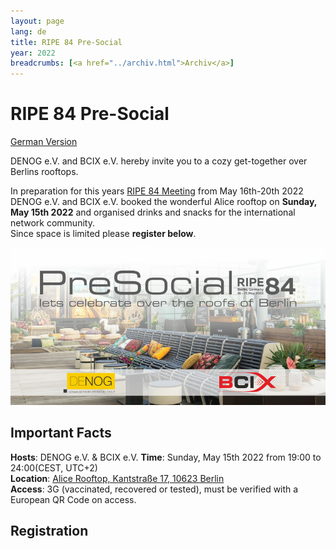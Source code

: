 ```yaml
---
layout: page
lang: de
title: RIPE 84 Pre-Social 
year: 2022
breadcrumbs: [<a href="../archiv.html">Archiv</a>]
---
```


# RIPE 84 Pre-Social
[German Version](ripe84.html)
 
DENOG e.V. and BCIX e.V. hereby invite you to a cozy get-together over Berlins rooftops.

In preparation for this years [RIPE 84 Meeting](https://ripe84.ripe.net) from May 16th-20th 2022 DENOG e.V. and BCIX e.V. booked the wonderful Alice rooftop on **Sunday, May 15th 2022** and organised drinks and snacks for the international network community.   
Since space is limited please **register below**.

![RIPE84 Banner](/images/meetings/ripe84/ripe84_banner.png)

## Important Facts

**Hosts**: DENOG e.V. & BCIX e.V. 
**Time**: Sunday, May 15th 2022 from 19:00 to 24:00(CEST, UTC+2)  
**Location**: [Alice Rooftop, Kantstraße 17, 10623 Berlin](https://www.alice-rooftop.de/)  
**Access**: 3G (vaccinated, recovered or tested), must be verified with a European QR Code on access.

## Registration

<pretix-widget event="https://pretix.eu/denog/ripe84/"></pretix-widget>

